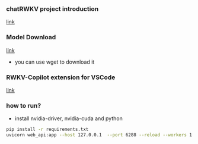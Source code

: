 ### chatRWKV project introduction
[link](https://github.com/BlinkDL/ChatRWKV)


### Model Download
[link](https://huggingface.co/BlinkDL/rwkv-4-novel/tree/main)
- you can use wget to download it

### RWKV-Copilot extension for VSCode
[link](https://github.com/Tlntin/rwkv-copilot)

### how to run?
- install nvidia-driver, nvidia-cuda and python
```bash
pip install -r requirements.txt
uvicorn web_api:app --host 127.0.0.1  --port 6288 --reload --workers 1
```